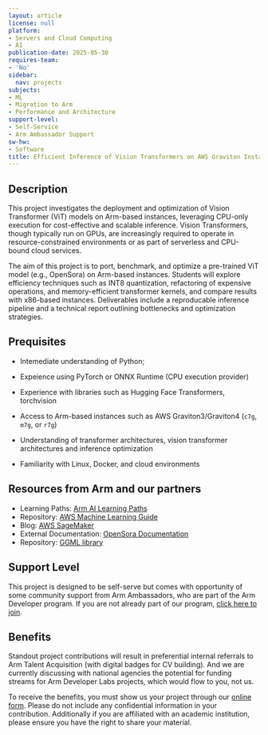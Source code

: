 ```yaml
---
layout: article
license: null
platform:
- Servers and Cloud Computing
- AI
publication-date: 2025-05-30
requires-team:
- 'No'
sidebar:
  nav: projects
subjects:
- ML
- Migration to Arm
- Performance and Architecture
support-level:
- Self-Service
- Arm Ambassador Support
sw-hw:
- Software
title: Efficient Inference of Vision Transformers on AWS Graviton Instances
---
```


## Description

This project investigates the deployment and optimization of Vision Transformer (ViT) models on Arm-based instances, leveraging CPU-only execution for cost-effective and scalable inference. Vision Transformers, though typically run on GPUs, are increasingly required to operate in resource-constrained environments or as part of serverless and CPU-bound cloud services. 

The aim of this project is to port, benchmark, and optimize a pre-trained ViT model (e.g., OpenSora) on Arm-based instances. Students will explore efficiency techniques such as  INT8 quantization, refactoring of expensive operations, and memory-efficient transformer kernels, and compare results with x86-based instances. Deliverables include a reproducable inference pipeline and a technical report outlining bottlenecks and optimization strategies.

## Prequisites

- Intemediate understanding of Python; 

- Expeience using PyTorch or ONNX Runtime (CPU execution provider)
- Experience with libraries such as Hugging Face Transformers, torchvision
- Access to Arm-based instances such as AWS Graviton3/Graviton4 (`c7g`, `m7g`, or `r7g`)
- Understanding of transformer architectures, vision transformer architectures and inference optimization
- Familiarity with Linux, Docker, and cloud environments


## Resources from Arm and our partners


- Learning Paths: [Arm AI Learning Paths](https://learn.arm.com/tag/ml)
- Repository: [AWS Machine Learning Guide](https://github.com/aws/aws-graviton-getting-started/tree/main/machinelearning)
- Blog: [AWS SageMaker](https://aws.amazon.com/blogs/machine-learning/run-machine-learning-inference-workloads-on-aws-graviton-based-instances-with-amazon-sagemaker/)
- External Documentation: [OpenSora Documentation](https://github.com/hpcaitech/Open-Sora)
- Repository: [GGML library](https://github.com/ggml-org/ggml)


## Support Level

This project is designed to be self-serve but comes with opportunity of some community support from Arm Ambassadors, who are part of the Arm Developer program. If you are not already part of our program, [click here to join](https://www.arm.com/resources/developer-program?#register).

## Benefits 

Standout project contributions will result in preferential internal referrals to Arm Talent Acquisition (with digital badges for CV building).  And we are currently discussing with national agencies the potential for funding streams for Arm Developer Labs projects, which would flow to you, not us.

To receive the benefits, you must show us your project through our [online form](https://forms.office.com/e/VZnJQLeRhD). Please do not include any confidential information in your contribution. Additionally if you are affiliated with an academic institution, please ensure you have the right to share your material.
